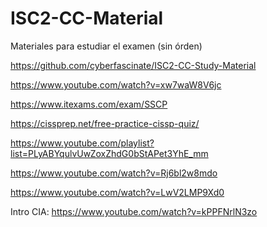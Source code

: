 # ISC2-CC-Material



Materiales para estudiar el examen (sin órden)



https://github.com/cyberfascinate/ISC2-CC-Study-Material

https://www.youtube.com/watch?v=xw7waW8V6jc

https://www.itexams.com/exam/SSCP

https://cissprep.net/free-practice-cissp-quiz/

https://www.youtube.com/playlist?list=PLyABYqulvUwZoxZhdG0bStAPet3YhE_mm

https://www.youtube.com/watch?v=Rj6bl2w8mdo

https://www.youtube.com/watch?v=LwV2LMP9Xd0


Intro CIA: https://www.youtube.com/watch?v=kPPFNrlN3zo




